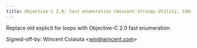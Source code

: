 ```yaml
---
title: Objective-C 2.0: fast enumeration (Wincent Strings Utility, 146e1b7)
---
```


Replace old explicit for loops with Objective-C 2.0 fast enumeration.

Signed-off-by: Wincent Colaiuta &lt;win@wincent.com&gt;
